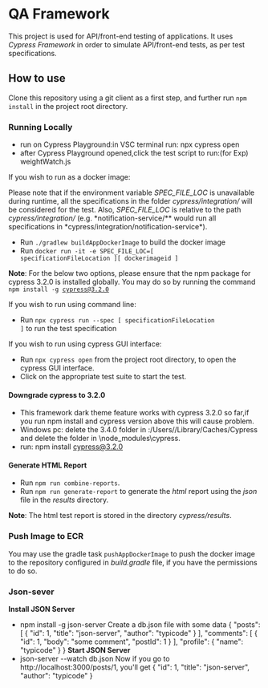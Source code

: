 # QA Framework

This project is used for API/front-end testing of applications. It uses _Cypress Framework_ in order to simulate API/front-end tests, as per test specifications.

## How to use

Clone this repository using a git client as a first step, and further run <code>npm install</code> in the project root directory.

### Running Locally

- run on Cypress Playground:in VSC terminal run: npx cypress open
- after Cypress Playground opened,click the test script to run:(for Exp) weightWatch.js

If you wish to run as a docker image:

Please note that if the environment variable _SPEC_FILE_LOC_ is unavailable during runtime, all the specifications in the folder _cypress/integration/_ will be considered for the test. Also, _SPEC_FILE_LOC_ is relative to the path _cypress/integration/_ (e.g. \*notification-service/\** would run all specifications in *cypress/integration/notification-service\*).

- Run <code>./gradlew buildAppDockerImage</code> to build the docker image
- Run <code>docker run -it -e SPEC_FILE_LOC=[ specificationFileLocation ][ dockerimageid ]</code>

**Note**: For the below two options, please ensure that the npm package for cypress 3.2.0 is installed globally. You may do so by running the command <code>npm install -g cypress@3.2.0</code>

If you wish to run using command line:

- Run <code>npx cypress run --spec [ specificationFileLocation ]</code> to run the test specification

If you wish to run using cypress GUI interface:

- Run <code>npx cypress open</code> from the project root directory, to open the cypress GUI interface.
- Click on the appropriate test suite to start the test.

#### Downgrade cypress to 3.2.0

- This framework dark theme feature works with cypress 3.2.0 so far,if you run npm install and cypress version above this will cause problem.
- Windows pc: delete the 3.4.0 folder in :/Users/<username>/Library/Caches/Cypress and delete the folder in </project>\node_modules\cypress.
- run: npm install cypress@3.2.0

#### Generate HTML Report

- Run <code>npm run combine-reports</code>.
- Run <code>npm run generate-report</code> to generate the _html_ report using the _json_ file in the _results_ directory.

**Note**: The html test report is stored in the directory _cypress/results_.

### Push Image to ECR

You may use the gradle task <code>pushAppDockerImage</code> to push the docker image to the repository configured in _build.gradle_ file, if you have the permissions to do so.

### Json-sever

**Install JSON Server**

- npm install -g json-server
  Create a db.json file with some data
  {
  "posts": [
  { "id": 1, "title": "json-server", "author": "typicode" }
  ],
  "comments": [
  { "id": 1, "body": "some comment", "postId": 1 }
  ],
  "profile": { "name": "typicode" }
  }
  **Start JSON Server**
- json-server --watch db.json
  Now if you go to http://localhost:3000/posts/1, you'll get
  { "id": 1, "title": "json-server", "author": "typicode" }
